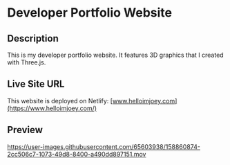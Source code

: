 # Developer Portfolio Website

## Description
This is my developer portfolio website. It features 3D graphics that I created with Three.js.

## Live Site URL
This website is deployed on Netlify: [www.helloimjoey.com](https://www.helloimjoey.com/)

## Preview
https://user-images.githubusercontent.com/65603938/158860874-2cc506c7-1073-49d8-8400-a490dd897151.mov

